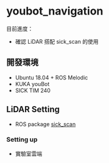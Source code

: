 # youbot_navigation

目前進度：
+ 確認 LiDAR 搭配 sick_scan 的使用

## 開發環境
+ Ubuntu 18.04 + ROS Melodic
+ KUKA youBot
+ SICK TIM 240

## LiDAR Setting

+ ROS package [sick_scan](http://wiki.ros.org/sick_scan)

### Setting up

+ 實驗室雲端

